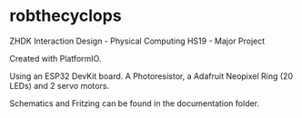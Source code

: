 # robthecyclops
ZHDK Interaction Design - Physical Computing HS19 -  Major Project

Created with PlatformIO.

Using an ESP32 DevKit board. A Photoresistor, a Adafruit Neopixel Ring (20 LEDs) and 2 servo motors.

Schematics and Fritzing can be found in the documentation folder.
